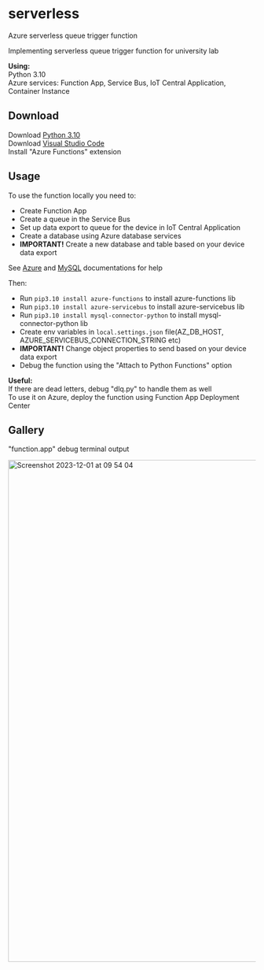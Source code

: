 # serverless

Azure serverless queue trigger function

Implementing serverless queue trigger function for university lab

**Using:**  
Python 3.10  
Azure services: Function App, Service Bus, IoT Central Application, Container Instance

Download
-
Download [Python 3.10](https://www.python.org/downloads/)  
Download [Visual Studio Code](https://code.visualstudio.com/)  
Install "Azure Functions" extension

Usage
-
To use the function locally you need to:  
* Create Function App
* Create a queue in the Service Bus
* Set up data export to queue for the device in IoT Central Application
* Create a database using Azure database services
* **IMPORTANT!** Create a new database and table based on your device data export

See [Azure](https://learn.microsoft.com/en-us/azure/?product=popular) and [MySQL](https://dev.mysql.com/doc/) documentations for help

Then: 
* Run `pip3.10 install azure-functions` to install azure-functions lib
* Run `pip3.10 install azure-servicebus` to install azure-servicebus lib
* Run `pip3.10 install mysql-connector-python` to install mysql-connector-python lib
* Create env variables in `local.settings.json` file(AZ_DB_HOST, AZURE_SERVICEBUS_CONNECTION_STRING etc)
* **IMPORTANT!** Change object properties to send based on your device data export
* Debug the function using the "Attach to Python Functions" option

**Useful:**  
If there are dead letters, debug "dlq.py" to handle them as well  
To use it on Azure, deploy the function using Function App Deployment Center

Gallery
-
"function.app" debug terminal output

<img width="1020" alt="Screenshot 2023-12-01 at 09 54 04" src="https://github.com/StasDen/serverless/assets/93178776/5e063324-d17f-4eca-9c78-650fff8b0a7b">
